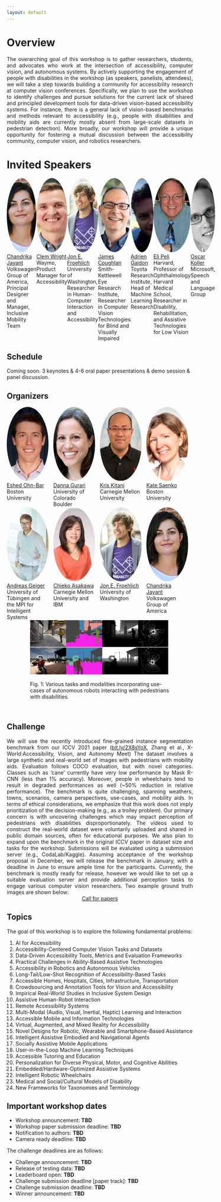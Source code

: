 ```yaml
---
layout: default
---
```

<style> 
.center {
  display: block;
  margin-left: auto;
  margin-right: auto;
  width: 75%;
} </style>

# Overview
<div style="text-align: justify">
The overarching goal of this workshop is to gather researchers, students, and advocates who work at the intersection of accessibility, computer vision, and autonomous systems. By actively supporting the engagement of people with disabilities in the workshop (as speakers, panelists, attendees), we will take a step towards building a community for accessibility research at computer vision conferences. Specifically, we plan to use the workshop to identify challenges and pursue solutions for the current lack of shared and principled development tools for data-driven vision-based accessibility systems. For instance, there is a general lack of vision-based benchmarks and methods relevant to accessibility (e.g., people with disabilities and mobility aids are currently mostly absent from large-scale datasets in pedestrian detection). More broadly, our workshop will provide a unique opportunity for fostering a mutual discussion between the accessibility community, computer vision, and robotics researchers. 
</div>

# Invited Speakers
<div style="display: flex">
  <div style="width:22.5%">
    <a href="https://www.inclusivemobility.com/">
    <img alt="Chandrika Jayant" src="pics/chandrika_jayant.jfif"  height="200" style =  "border-radius: 50%; object-fit: cover; ">
    </a><br>
  <a href="https://www.inclusivemobility.com/">Chandrika Jayant</a><br>
    Volkswagen Group of America, Principal Designer and Manager, Inclusive Mobility Team
  </div>
  
  <div style="width:2.5%">
  </div>
  <div style="width:22.5%">
    <a href="https://www.linkedin.com/in/clemdwright">
    <img alt="speaker2" src="pics/clem_wright.jfif" height="200" style =  "border-radius: 50%; object-fit: cover; ">
    </a><br>
    <a href="https://www.linkedin.com/in/clemdwright">Clem Wright</a><br>
    Waymo, Product Manager for Accessibility
  </div>
  
  <div style="width:2.5%">
  </div>
    <div style="width:22.5%">
    <a href="https://jonfroehlich.github.io/">
    <img alt="Jon E. Froehlich" src="pics/jon_e_froehlich.jpg"   height="200" style =  "border-radius: 50%; object-fit: cover; ">
    </a><br>
  <a href="https://jonfroehlich.github.io/">Jon E. Froehlich</a><br>
    University of Washington, Researcher in Human-Computer Interaction and Accessibility
  </div>
  
  <div style="width:2.5%">
  </div>
  <div style="width:22.5%">
    <a href="https://www.ski.org/users/james-coughlan">
    <img alt="speaker4" src="pics/james_coughlan.jpg" height="200" style =  "border-radius: 50%; object-fit: cover; ">
    </a><br>
    <a href="https://www.ski.org/users/james-coughlan">James Coughlan </a><br>
    Smith-Kettlewell Eye Research Institute, Researcher in Computer Vision Technologies for Blind and Visually Impaired
  </div>
  
  <div style="width:2.5%">
  </div>
    <div style="width:22.5%">
    <a href="https://adriengaidon.com/">
    <img alt="speaker5" src="pics/adrien_gaidon.png" height="200" style =  "border-radius: 50%; object-fit: cover; ">
    </a><br>
    <a href="https://adriengaidon.com/">Adrien Gaidon </a><br>
    Toyota Research Institute, Head of Machine Learning Research
  </div>
  
  <div style="width:2.5%">
  </div>
  <div style="width:22.5%">
    <a href="https://pelilab.partners.org/">
    <img alt="speaker6" src="pics/eli_peli.jpg" height="200" style =  "border-radius: 50%; object-fit: cover; ">
    </a><br>
    <a href="https://pelilab.partners.org/"> Eli Peli </a><br>
    Harvard, Professor of Ophthalmology Harvard Medical School, Researcher in Disability, Rehabilitation, and Assistive Technologies for Low Vision
  </div>
  
  <div style="width:2.5%">
  </div>
  <div style="width:22.5%">
    <a href="https://www.microsoft.com/en-us/research/people/oskoller/">
    <img alt="speaker7" src="pics/oscar_koller.png" height="200" style =  "border-radius: 50%; object-fit: cover; ">
    </a><br>
    <a href="https://www.microsoft.com/en-us/research/people/oskoller/"> Oscar Koller </a><br>
    Microsoft, Speech and Language Group
  </div>
  </div>
</div>   
<!-- 
**Talk 1: Title**

<!-- <img style="float: left;margin-right: 7px;" src="pics/placeholder.jpg" alt="name_1" width="200" style =  "border-radius: 50%; object-fit: cover; " >
<div style="text-align: justify">
<a href="https://staging-temp-site.github.io/staging-temp-site.gitub.io/">Lecturer</a> [description]
<br> 
 <br> 
 <br> 
 <br> 
 <br>
 <br> 
 <br> 
</div>  -->


## Schedule
<!-- 
| Time | Event | Duration |
| ----- | ----- | ----- |
| 08:30-08:35 | introduction/opening remarks | (5 min)
| 08:35-09:00 | invited talk 1 | (25 min)
| 09:00-09:30 | invited talk 2 | (30 min)
| 09:30-10:00 | invited talk 3 | (30 min)
| 10:00-10:15 | coffee break | (15 min)
| 10:15-10:45 | invited talk 4 | (30 min)
| 10:45-11:15 | invited talk 5 | (30 min)
| 11:15-11:45 | invited talk 6 | (30 min)
| 11:45-12:15 | Challenge results/ oral presentation of the best papers | (30 min)
| 12:15-12:45 | Panel discussion | (30 min)
| 12:45-13:30 | posters/demo spotlights | (45 min)
 -->
Coming soon. 3 keynotes & 4-6 oral paper presentations & demo session & panel discussion.

## Organizers
<div style="display: flex">
  <div style="width:22.5%">
    <a href="https://eshed1.github.io/">
    <img alt="Eshed Ohn-Bar" src="pics/eshed_ohn_bar.jpg" height="200" style =  "border-radius: 50%; object-fit: cover; ">
    </a><br>
    <a href="https://eshed1.github.io/">Eshed Ohn-Bar</a><br>
    Boston University
  </div>
  
  <div style="width:2.5%">
  </div>
   
  <div style="width:22.5%">
    <a href="https://home.cs.colorado.edu/~DrG/AboutMe.html">
    <img alt="Danna Gurari" src="pics/danna_gurari.jpg"  height="200" style =  "border-radius: 50%; object-fit: cover; ">
    </a><br>
  <a href="https://home.cs.colorado.edu/~DrG/AboutMe.html">Danna Gurari</a><br>
    University of Colorado Boulder
  </div>
  
  <div style="width:2.5%">
  </div>
   
  <div style="width:22.5%">
    <a href="http://www.cs.cmu.edu/~kkitani/">
    <img alt="Kris Kitani" src="pics/kitani_kris.jpg"  height="200" style =  "border-radius: 50%; object-fit: cover; ">
    </a><br>
  <a href="http://www.cs.cmu.edu/~kkitani/">Kris Kitani</a><br>
    Carnegie Mellon University
  </div>
  
  <div style="width:2.5%">
  </div>
   
  <div style="width:22.5%">
    <a href="http://ai.bu.edu/ksaenko.html#">
    <img alt="Kate Saenko" src="pics/kate_saenko.png"   height="200" style =  "border-radius: 50%; object-fit: cover; ">
    </a><br>
  <a href="http://ai.bu.edu/ksaenko.html#">Kate Saenko</a><br>
   Boston University
  </div>
</div>

<div style="display: flex">
  <div style="width:22.5%">
    <a href="http://www.cvlibs.net/">
    <img alt="Andreas Geiger" src="pics/andreas_geiger.jpg"   height="200" style =  "border-radius: 50%; object-fit: cover; ">
    </a><br>
    <a href="http://www.cvlibs.net/">Andreas Geiger</a><br>
    University of Tübingen and the MPI for Intelligent Systems
  </div>
  
  <div style="width:2.5%">
  </div>
  
  <div style="width:22.5%">
    <a href="https://researcher.watson.ibm.com/researcher/view.php?person=us-chiekoa">
    <img alt="Chieko Asakawa" src="pics/chieko_asakawa.jpg"   height="200" style =  "border-radius: 50%; object-fit: cover; ">
    </a><br>
  <a href="https://researcher.watson.ibm.com/researcher/view.php?person=us-chiekoa">Chieko Asakawa</a><br>
    Carnegie Mellon University and IBM
  </div>

  <div style="width:2.5%">
  </div>
  
  <div style="width:22.5%">
    <a href="https://jonfroehlich.github.io/">
    <img alt="Jon E. Froehlich" src="pics/jon_e_froehlich.jpg"   height="200" style =  "border-radius: 50%; object-fit: cover; ">
    </a><br>
  <a href="https://jonfroehlich.github.io/">Jon E. Froehlich</a><br>
    University of Washington
  </div>
  
  <div style="width:2.5%">
  </div>
  
  <div style="width:22.5%">
    <a href="https://www.inclusivemobility.com/">
    <img alt="Chandrika Jayant" src="pics/chandrika_jayant.jfif"  height="200" style =  "border-radius: 50%; object-fit: cover; ">
    </a><br>
  <a href="https://www.inclusivemobility.com/">Chandrika Jayant</a><br>
    Volkswagen Group of America
  </div>
</div>


<!-- ## Advising committee -->

<!-- <div style="display: flex">
 <div style="width:22.5%">
    <a href="https://staging-temp-site.github.io/staging-temp-site.gitub.io/">
    <img alt="name_16" src="pics/placeholder.jpg"  height="200" style =  "border-radius: 50%; object-fit: cover; ">
    </a><br>
  <a href="https://staging-temp-site.github.io/staging-temp-site.gitub.io/">[Name]</a><br>
    [Institution]
  </div>
  
  <div style="width:2.5%">
  </div>
   
  <div style="width:22.5%">
    <a href="https://staging-temp-site.github.io/staging-temp-site.gitub.io/">
    <img alt="name_16" src="pics/placeholder.jpg"  height="200" style =  "border-radius: 50%; object-fit: cover; ">
    </a><br>
  <a href="https://staging-temp-site.github.io/staging-temp-site.gitub.io/">[Name]</a><br>
    [Institution]
  </div>
</div> -->



<!-- ## Program Committee -->
<!-- 
| --- | --- |
|  |  | -->

<!-- ## Student Organizers -->
<!-- 
| --- | --- |
|  |  |
 -->


<!-- ## Call for papers
We invite interested researchers to submit relevant work related to robust learning for real-world applications. Please refer to the **[call for papers](./call-for-papers.html)** page for more details. -->
<!-- 
<div style="text-align: center">
<u><g8>Challenge</g8></u>
</div>
 -->

<!-- ## Challenge overview -->
<!-- 
<div style="text-align: justify">
Towards building a community of accessibility research in computer vision conferences, we will introduce a relevant machine perception challenge with synthetic and real-world benchmarks. The challenge (based on our ICCV’21 paper, <a href="https://openaccess.thecvf.com/content/ICCV2021/papers/Zhang_X-World_Accessibility_Vision_and_Autonomy_Meet_ICCV_2021_paper.pdf">bit.ly/2X8sYoX</a>) will be used to benchmark various computer vision tasks when comparing new and established methods for fine-grained perception of tasks relevant to people with disabilities. The challenge is designed in the spirit of various other vision challenges that help advance the state-of-the-art of computer vision for autonomous systems, e.g., in robust vision (CVPR’21), human action recognition trajectory forecasting (CVPR’21), etc. Examples from the simulation environment and challenge can be seen below (as well as the final page of this proposal). We aim to use the challenge, together with a broad panel of speakers to uncover research opportunities and broadly spark the interest of computer vision and AI researchers working on more inclusive visual reasoning models in the future.
 </div>
<div class = "center">
    <img alt="fig1" src="pics/fig1.svg" >
    <p>Fig. 1: An interactive simulation environment will be used as part of the workshop challenge for training machine perception and learning models in the context of accessibility (taken from <a href="https://openaccess.thecvf.com/content/ICCV2021/papers/Zhang_X-World_Accessibility_Vision_and_Autonomy_Meet_ICCV_2021_paper.pdf">bit.ly/2X8sYoX</a>).</p>
</div>
<br>-->
<div class = "center">
    <img alt="fig2" src="pics/fig2.svg" >
    <p>Fig. 1: Various tasks and modalities incorporating use-cases of autonomous robots interacting with pedestrians with disabilities.</p>
</div>
<br> 

## Challenge

<div style="text-align: justify">
We will use the recently introduced fine-grained instance segmentation benchmark from our ICCV 2021 paper (<a href="https://openaccess.thecvf.com/content/ICCV2021/papers/Zhang_X-World_Accessibility_Vision_and_Autonomy_Meet_ICCV_2021_paper.pdf">bit.ly/2X8sYoX</a>, Zhang et al., X-World:Accessibility, Vision, and Autonomy Meet)
The dataset involves a large synthetic and real-world set of images with pedestrians with mobility aids. Evaluation follows COCO evaluation, but with novel categories. Classes such as ‘cane’ currently have very low performance by Mask R-CNN (less than 1% accuracy). Moreover, people in wheelchairs tend to result in degraded performances as well (~50% reduction in relative performance). The benchmark is quite challenging, spanning weathers, towns, scenarios, camera perspectives, use-cases, and mobility aids. In terms of ethical considerations, we emphasize that this work does not imply prioritization of the decision-making (e.g., as a trolley problem). Our primary concern is with uncovering challenges which may impact perception of pedestrians with disabilities disproportionately. The videos used to construct the real-world dataset were voluntarily uploaded and shared in public domain sources, often for educational purposes. We also plan to expand upon the benchmark in the original ICCV paper in dataset size and tasks for the workshop. Submissions will be evaluated using a submission server (e.g., CodaLab/Kaggle). Assuming acceptance of the workshop proposal in December, we will release the benchmark in January, with a deadline in June to ensure ample time for the participants. Currently, the benchmark is mostly ready for release, however we would like to set up a suitable evaluation server and provide additional perception tasks to engage various computer vision researchers. Two example ground truth images are shown below:
<!--
</div>
<div class = "center">
<img alt="fig3a" src="pics/fig3a.svg" >
-->
 <!-- <img alt="fig3b" src="pics/fig3b.svg" style = "display: block;  margin-left: auto;   margin-right: auto;">
<p>Fig. 3: The workshop challenge will include an instance segmentation task in simulation and real-world data.</p>
</div> 
  -->

<div style="text-align: center">
<u><g8>Call for papers</g8></u>
</div>

## Topics

The goal of this workshop is to explore the following fundamental problems:
1. AI for Accessibility
2. Accessibility-Centered Computer Vision Tasks and Datasets 
3. Data-Driven Accessibility Tools, Metrics and Evaluation Frameworks
4. Practical Challenges in Ability-Based Assistive Technologies 
5. Accessibility in Robotics and Autonomous Vehicles
6. Long-Tail/Low-Shot Recognition of Accessibility-Based Tasks
7. Accessible Homes, Hospitals, Cities, Infrastructure, Transportation 
8. Crowdsourcing and Annotation Tools for Vision and Accessibility
9. Impirical Real-World Studies in Inclusive System Design
10. Assistive Human-Robot Interaction 
11. Remote Accessibility Systems 
12. Multi-Modal (Audio, Visual, Inertial, Haptic) Learning and Interaction
13. Accessible Mobile and Information Technologies
14. Virtual, Augmented, and Mixed Reality for Accessibility
15. Novel Designs for Robotic, Wearable and Smartphone-Based Assistance
16. Intelligent Assistive Embodied and Navigational Agents 
17. Socially Assistive Mobile Applications
18. User-in-the-Loop Machine Learning Techniques
19. Accessible Tutoring and Education
20. Personalization for Diverse Physical, Motor, and Cognitive Abilities
21. Embedded/Hardware-Optimized Assistive Systems
22. Intelligent Robotic Wheelchairs
23. Medical and Social/Cultural Models of Disability
24. New Frameworks for Taxonomies and Terminology 

## Important workshop dates
- Workshop announcement: <strong>TBD</strong>
- Workshop paper submission deadline: <strong>TBD</strong>
- Notification to authors: <strong>TBD</strong>
- Camera ready deadline: <strong>TBD</strong>


<!-- Please refer to the **[challenge page](./challenge.html)** for more details. -->

The challenge deadlines are as follows:
- Challenge announcement: <strong>TBD</strong>
- Release of testing data: <strong>TBD</strong>
- Leaderboard open: <strong>TBD</strong>
- Challenge submission deadline [paper track]: <strong>TBD</strong>
- Challenge submission deadline: <strong>TBD</strong>
- Winner announcement: <strong>TBD</strong>


<!-- ### Join our **[mailing list](https://staging-temp-site.github.io/staging-temp-site.gitub.io/)** for updates. -->
<!-- For any questions, please contact **Eshed Ohn-Bar [eohnbar@gmail.com]**. -->

<!-- ## Videos -->

<!-- <div style=" float: center;">
    <div align="center" style="width:45%; float: left;">
      <h4><u>OpenGuide</u> </h4>
        <iframe src="https://www.youtube.com/embed/mGq9sL1spzc" frameborder="0"
          allow="accelerometer; autoplay; encrypted-media; gyroscope; picture-in-picture"
          style="width:100%; clip-path:inset(1px 1px);height: 30vh" allowfullscreen></iframe>
    </div>
    <div style="width:5%; float: left;">
        <p></p>
    </div>
    
    <!--div align="center"  style="width:45%; float: left;">
      <h4 ><u>X-World</u> </h4>
      
        <iframe src="https://www.youtube.com/embed/z_YwWIZWg58" frameborder="0"
          allow="accelerometer; autoplay; encrypted-media; gyroscope; picture-in-picture"
          style="width:100%; clip-path:inset(1px 1px); height: 30vh" allowfullscreen></iframe>
      
    </div>
  </div--> 

